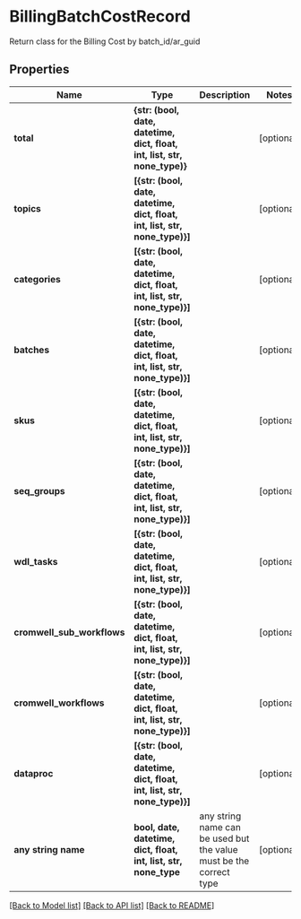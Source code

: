 # BillingBatchCostRecord

Return class for the Billing Cost by batch_id/ar_guid

## Properties
Name | Type | Description | Notes
------------ | ------------- | ------------- | -------------
**total** | **{str: (bool, date, datetime, dict, float, int, list, str, none_type)}** |  | [optional] 
**topics** | **[{str: (bool, date, datetime, dict, float, int, list, str, none_type)}]** |  | [optional] 
**categories** | **[{str: (bool, date, datetime, dict, float, int, list, str, none_type)}]** |  | [optional] 
**batches** | **[{str: (bool, date, datetime, dict, float, int, list, str, none_type)}]** |  | [optional] 
**skus** | **[{str: (bool, date, datetime, dict, float, int, list, str, none_type)}]** |  | [optional] 
**seq_groups** | **[{str: (bool, date, datetime, dict, float, int, list, str, none_type)}]** |  | [optional] 
**wdl_tasks** | **[{str: (bool, date, datetime, dict, float, int, list, str, none_type)}]** |  | [optional] 
**cromwell_sub_workflows** | **[{str: (bool, date, datetime, dict, float, int, list, str, none_type)}]** |  | [optional] 
**cromwell_workflows** | **[{str: (bool, date, datetime, dict, float, int, list, str, none_type)}]** |  | [optional] 
**dataproc** | **[{str: (bool, date, datetime, dict, float, int, list, str, none_type)}]** |  | [optional] 
**any string name** | **bool, date, datetime, dict, float, int, list, str, none_type** | any string name can be used but the value must be the correct type | [optional]

[[Back to Model list]](../README.md#documentation-for-models) [[Back to API list]](../README.md#documentation-for-api-endpoints) [[Back to README]](../README.md)


